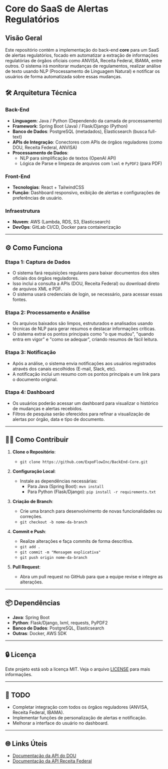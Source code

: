 # Core do SaaS de Alertas Regulatórios

## Visão Geral

Este repositório contém a implementação do back-end **core** para um SaaS de alertas regulatórios, focado em automatizar a extração de informações regulatórias de órgãos oficiais como ANVISA, Receita Federal, IBAMA, entre outros. O sistema irá monitorar mudanças de regulamentos, realizar análise de texto usando NLP (Processamento de Linguagem Natural) e notificar os usuários de forma automatizada sobre essas mudanças.

## 🛠 Arquitetura Técnica

### **Back-End**
- **Linguagem**: Java / Python (Dependendo da camada de processamento)
- **Framework**: Spring Boot (Java) / Flask/Django (Python)
- **Banco de Dados**: PostgreSQL (metadados), Elasticsearch (busca full-text)
- **APIs de Integração**: Conectores com APIs de órgãos reguladores (como DOU, Receita Federal, ANVISA)
- **Processamento de Dados**:
  - NLP para simplificação de textos (OpenAI API)
  - Lógica de Parse e limpeza de arquivos com `lxml` e `PyPDF2` (para PDF)

### **Front-End**
- **Tecnologias**: React + TailwindCSS
- **Função**: Dashboard responsivo, exibição de alertas e configurações de preferências de usuário.

### **Infraestrutura**
- **Nuvem**: AWS (Lambda, RDS, S3, Elasticsearch)
- **DevOps**: GitLab CI/CD, Docker para containerização

---

## ⚙️ Como Funciona

### Etapa 1: **Captura de Dados**
   - O sistema fará requisições regulares para baixar documentos dos sites oficiais dos órgãos reguladores.
   - Isso inclui a consulta a APIs (DOU, Receita Federal) ou download direto de arquivos XML e PDF.
   - O sistema usará credenciais de login, se necessário, para acessar essas fontes.

### Etapa 2: **Processamento e Análise**
   - Os arquivos baixados são limpos, estruturados e analisados usando técnicas de NLP para gerar resumos e destacar informações críticas.
   - O sistema extrai os pontos principais como "o que mudou", "quando entra em vigor" e "como se adequar", criando resumos de fácil leitura.

### Etapa 3: **Notificação**
   - Após a análise, o sistema envia notificações aos usuários registrados através dos canais escolhidos (E-mail, Slack, etc).
   - A notificação inclui um resumo com os pontos principais e um link para o documento original.

### Etapa 4: **Dashboard**
   - Os usuários poderão acessar um dashboard para visualizar o histórico de mudanças e alertas recebidos.
   - Filtros de pesquisa serão oferecidos para refinar a visualização de alertas por órgão, data e tipo de documento.

---

## 🧑‍💻 Como Contribuir

1. **Clone o Repositório**:
   - `git clone https://github.com/ExpoFlowInc/BackEnd-Core.git`
   
2. **Configuração Local**:
   - Instale as dependências necessárias:
     - Para Java (Spring Boot): `mvn install`
     - Para Python (Flask/Django): `pip install -r requirements.txt`
   
3. **Criação de Branch**:
   - Crie uma branch para desenvolvimento de novas funcionalidades ou correções.
   - `git checkout -b nome-da-branch`
   
4. **Commit e Push**:
   - Realize alterações e faça commits de forma descritiva.
   - `git add .`
   - `git commit -m "Mensagem explicativa"`
   - `git push origin nome-da-branch`
   
5. **Pull Request**:
   - Abra um pull request no GitHub para que a equipe revise e integre as alterações.

---

## 📦 Dependências

- **Java**: Spring Boot
- **Python**: Flask/Django, lxml, requests, PyPDF2
- **Banco de Dados**: PostgreSQL, Elasticsearch
- **Outras**: Docker, AWS SDK

---

## 🔒 Licença

Este projeto está sob a licença MIT. Veja o arquivo [LICENSE](LICENSE) para mais informações.

---

## 📝 TODO

- Completar integração com todos os órgãos reguladores (ANVISA, Receita Federal, IBAMA).
- Implementar funções de personalização de alertas e notificação.
- Melhorar a interface do usuário no dashboard.

---

## 🌐 Links Úteis

- [Documentação da API do DOU](https://www.dou.gov.br)
- [Documentação da API Receita Federal](https://www.receita.fazenda.gov.br)

